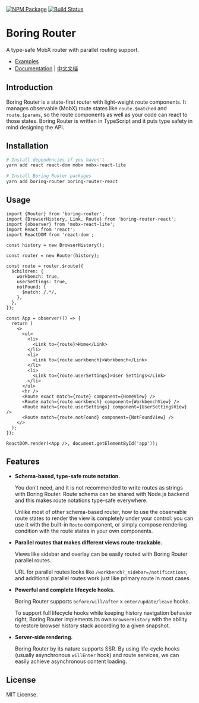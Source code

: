 [![NPM Package](https://badge.fury.io/js/boring-router.svg)](https://www.npmjs.com/package/boring-router)
[![Build Status](https://travis-ci.org/makeflow/boring-router.svg?branch=master)](https://travis-ci.org/makeflow/boring-router)

# Boring Router

A type-safe MobX router with parallel routing support.

- [Examples](https://mufancom.github.io/boring-router/examples)
- [Documentation](https://mufancom.github.io/boring-router/) | [中文文档](https://www.yuque.com/makeflow/boring-router/introduction)

## Introduction

Boring Router is a state-first router with light-weight route components. It manages observable (MobX) route states like `route.$matched` and `route.$params`, so the route components as well as your code can react to those states. Boring Router is written in TypeScript and it puts type safety in mind designing the API.

## Installation

```bash
# Install dependencies if you haven't
yarn add react react-dom mobx mobx-react-lite

# Install Boring Router packages
yarn add boring-router boring-router-react
```

## Usage

```tsx
import {Router} from 'boring-router';
import {BrowserHistory, Link, Route} from 'boring-router-react';
import {observer} from 'mobx-react-lite';
import React from 'react';
import ReactDOM from 'react-dom';

const history = new BrowserHistory();

const router = new Router(history);

const route = router.$route({
  $children: {
    workbench: true,
    userSettings: true,
    notFound: {
      $match: /.*/,
    },
  },
});

const App = observer(() => {
  return (
    <>
      <ul>
        <li>
          <Link to={route}>Home</Link>
        </li>
        <li>
          <Link to={route.workbench}>Workbench</Link>
        </li>
        <li>
          <Link to={route.userSettings}>User Settings</Link>
        </li>
      </ul>
      <hr />
      <Route exact match={route} component={HomeView} />
      <Route match={route.workbench} component={WorkbenchView} />
      <Route match={route.userSettings} component={UserSettingsView} />
      <Route match={route.notFound} component={NotFoundView} />
    </>
  );
});

ReactDOM.render(<App />, document.getElementById('app'));
```

## Features

- **Schema-based, type-safe route notation.**

  You don't need, and it is not recommended to write routes as strings with Boring Router. Route schema can be shared with Node.js backend and this makes route notations type-safe everywhere.

  Unlike most of other schema-based router, how to use the observable route states to render the view is completely under your control: you can use it with the built-in `Route` component, or simply compose rendering condition with the route states in your own components.

- **Parallel routes that makes different views route-trackable.**

  Views like sidebar and overlay can be easily routed with Boring Router parallel routes.

  URL for parallel routes looks like `/workbench?_sidebar=/notifications`, and additional parallel routes work just like primary route in most cases.

- **Powerful and complete lifecycle hooks.**

  Boring Router supports `before/will/after` x `enter/update/leave` hooks.

  To support full lifecycle hooks while keeping history navigation behavior right, Boring Router implements its own `BrowserHistory` with the ability to restore browser history stack according to a given snapshot.

- **Server-side rendering.**

  Boring Router by its nature supports SSR. By using life-cycle hooks (usually asynchronous `willEnter` hook) and route services, we can easily achieve asynchronous content loading.

## License

MIT License.
